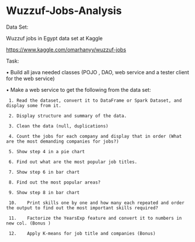 # Wuzzuf-Jobs-Analysis
Data Set:

Wuzzuf jobs in Egypt data set at Kaggle

   https://www.kaggle.com/omarhanyy/wuzzuf-jobs

Task: 

   •	Build all java needed classes (POJO , DAO, web service and a tester client for the web service)
   
   •	Make a web service to get the following from the data set:
   
     1.	Read the dataset, convert it to DataFrame or Spark Dataset, and display some from it.
     
     2.	Display structure and summary of the data.
     
     3.	Clean the data (null, duplications)
     
     4.	Count the jobs for each company and display that in order (What are the most demanding companies for jobs?)
     
     5.	Show step 4 in a pie chart 
     
     6.	Find out what are the most popular job titles.
     
     7.	Show step 6 in bar chart 
     
     8.	Find out the most popular areas?
     
     9.	Show step 8 in bar chart 
     
     10.	Print skills one by one and how many each repeated and order the output to find out the most important skills required?
     
     11.	Factorize the YearsExp feature and convert it to numbers in new col. (Bonus )
     
     12.	Apply K-means for job title and companies (Bonus)
